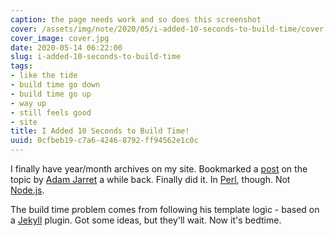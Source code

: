 ```yaml
---
caption: the page needs work and so does this screenshot
cover: /assets/img/note/2020/05/i-added-10-seconds-to-build-time/cover.jpg
cover_image: cover.jpg
date: 2020-05-14 06:22:00
slug: i-added-10-seconds-to-build-time
tags:
- like the tide
- build time go down
- build time go up
- way up
- still feels good
- site
title: I Added 10 Seconds to Build Time!
uuid: 0cfbeb19-c7a6-4246-8792-ff94562e1c0c
---
```


[post]: https://blog.atj.me/2017/10/generate-yearly-and-monthly-archive-pages-with-hugo-sections/
[Adam Jarret]: https://blog.atj.me/

[Perl]: https://perl.org
[Node.js]: https://nodejs.org

I finally have year/month archives on my site.
Bookmarked a [post][] on the topic by [Adam Jarret][] a while back.
Finally did it.
In [Perl][], though. Not [Node.js][].

[Jekyll]: https://jekyllrb.com

The build time problem comes from following his template logic - based on a [Jekyll][] plugin.
Got some ideas, but they'll wait.
Now it's bedtime.